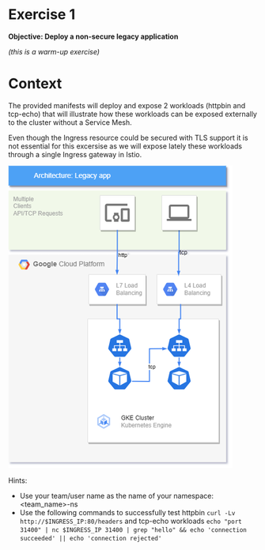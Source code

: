 # Exercise 1

**Objective: Deploy a non-secure legacy application**

*(this is a warm-up exercise)*

# Context

The provided manifests will deploy and expose 2 workloads (httpbin and tcp-echo) that will illustrate how these workloads can be exposed externally to the cluster without a Service Mesh.

Even though the Ingress resource could be secured with TLS support it is not essential for this excersise as we will expose lately these workloads through a single Ingress gateway in Istio.

![Legacy App](./istio-workshop-legacy.png)

Hints:
* Use your team/user name as the name of your namespace: <team_name>-ns
* Use the following commands to successfully test httpbin `curl -Lv http://$INGRESS_IP:80/headers` and tcp-echo workloads `echo "port 31400" | nc $INGRESS_IP 31400 | grep "hello" && echo 'connection succeeded' || echo 'connection rejected'`


